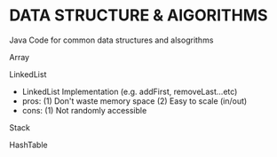 # DATA STRUCTURE & AlGORITHMS
Java Code for common data structures and alsogrithms

Array

LinkedList
 - LinkedList Implementation (e.g. addFirst, removeLast...etc)
 - pros:
      (1) Don't waste memory space
      (2) Easy to scale (in/out)
 - cons: 
      (1) Not randomly accessible

Stack

HashTable
